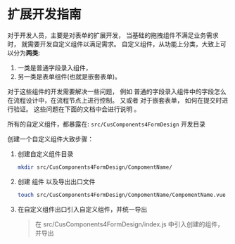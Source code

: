 # 扩展开发指南

对于开发人员，主要是对表单的扩展开发， 当基础的拖拽组件不满足业务需求时， 就需要开发自定义组件以满足需求。 自定义组件，从功能上分类，大致上可以分为**两类**: 

1. 一类是普通字段录入组件， 
2. 另一类是表单组件(也就是嵌套表单)。

对于这些组件的开发需要解决一些问题， 例如 普通的字段录入组件中的字段怎么在流程设计中，在流程节点上进行控制。 又或者 对于嵌套表单， 如何在提交时进行验证。 这些问题在下面的文档中会进行说明 。

所有的自定义组件，都暴露在: `src/CusComponents4FormDesign` 开发目录

创建一个自定义组件大致步骤：
1. 创建自定义组件目录
   ```bash
   mkdir src/CusComponents4FormDesign/CompomentName/
   ```

2. 创建 组件 以及导出出口文件

   ```bash
   touch src/CusComponents4FormDesign/CompomentName/CompomentName.vue index.js
   ```

3. 在自定义组件出口引入自定义组件，并统一导出

   > 在 src/CusComponents4FormDesign/index.js 中引入创建的组件，并导出